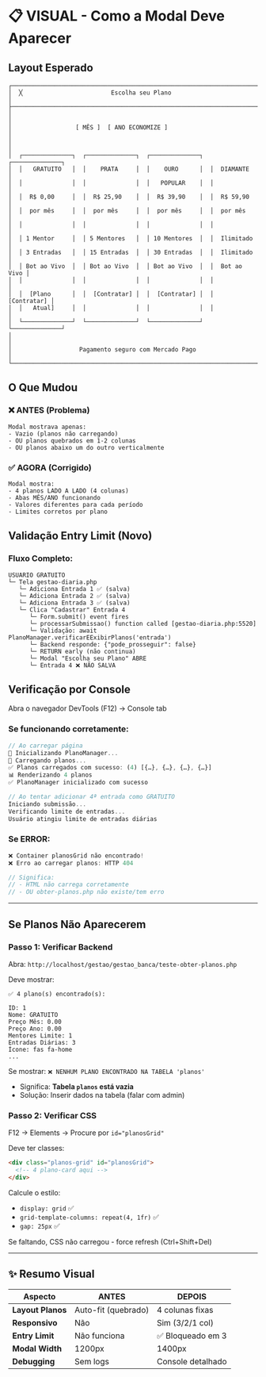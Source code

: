 # 📋 VISUAL - Como a Modal Deve Aparecer

## Layout Esperado

```
┌─────────────────────────────────────────────────────────────────────────┐
│  ╳                         Escolha seu Plano                            │
├─────────────────────────────────────────────────────────────────────────┤
│                                                                         │
│                  [ MÊS ]  [ ANO ECONOMIZE ]                           │
│                                                                         │
│  ┌──────────────┐  ┌──────────────┐  ┌──────────────┐  ┌──────────────┐
│  │   GRATUITO   │  │    PRATA     │  │    OURO      │  │  DIAMANTE    │
│  │              │  │              │  │   POPULAR    │  │              │
│  │  R$ 0,00     │  │  R$ 25,90    │  │  R$ 39,90    │  │  R$ 59,90    │
│  │  por mês     │  │  por mês     │  │  por mês     │  │  por mês     │
│  │              │  │              │  │              │  │              │
│  │ 1 Mentor     │  │ 5 Mentores   │  │ 10 Mentores  │  │  Ilimitado   │
│  │ 3 Entradas   │  │ 15 Entradas  │  │ 30 Entradas  │  │  Ilimitado   │
│  │ Bot ao Vivo  │  │ Bot ao Vivo  │  │ Bot ao Vivo  │  │  Bot ao Vivo │
│  │              │  │              │  │              │  │              │
│  │  [Plano      │  │  [Contratar] │  │  [Contratar] │  │  [Contratar] │
│  │   Atual]     │  │              │  │              │  │              │
│  └──────────────┘  └──────────────┘  └──────────────┘  └──────────────┘
│                                                                         │
│                   Pagamento seguro com Mercado Pago                    │
└─────────────────────────────────────────────────────────────────────────┘
```

## O Que Mudou

### ❌ ANTES (Problema)

```
Modal mostrava apenas:
- Vazio (planos não carregando)
- OU planos quebrados em 1-2 colunas
- OU planos abaixo um do outro verticalmente
```

### ✅ AGORA (Corrigido)

```
Modal mostra:
- 4 planos LADO A LADO (4 colunas)
- Abas MÊS/ANO funcionando
- Valores diferentes para cada período
- Limites corretos por plano
```

## Validação Entry Limit (Novo)

### Fluxo Completo:

```
USUARIO GRATUITO
└─ Tela gestao-diaria.php
   └─ Adiciona Entrada 1 ✅ (salva)
   └─ Adiciona Entrada 2 ✅ (salva)
   └─ Adiciona Entrada 3 ✅ (salva)
   └─ Clica "Cadastrar" Entrada 4
      └─ Form.submit() event fires
      └─ processarSubmissao() function called [gestao-diaria.php:5520]
      └─ Validação: await PlanoManager.verificarEExibirPlanos('entrada')
      └─ Backend responde: {"pode_prosseguir": false}
      └─ RETURN early (não continua)
      └─ Modal "Escolha seu Plano" ABRE
      └─ Entrada 4 ❌ NÃO SALVA
```

## Verificação por Console

Abra o navegador DevTools (F12) → Console tab

### Se funcionando corretamente:

```javascript
// Ao carregar página
🚀 Inicializando PlanoManager...
🔄 Carregando planos...
✅ Planos carregados com sucesso: (4) [{…}, {…}, {…}, {…}]
📊 Renderizando 4 planos
✅ PlanoManager inicializado com sucesso

// Ao tentar adicionar 4ª entrada como GRATUITO
Iniciando submissão...
Verificando limite de entradas...
Usuário atingiu limite de entradas diárias
```

### Se ERROR:

```javascript
❌ Container planosGrid não encontrado!
❌ Erro ao carregar planos: HTTP 404

// Significa:
// - HTML não carrega corretamente
// - OU obter-planos.php não existe/tem erro
```

---

## Se Planos Não Aparecerem

### Passo 1: Verificar Backend

Abra: `http://localhost/gestao/gestao_banca/teste-obter-planos.php`

Deve mostrar:

```
✅ 4 plano(s) encontrado(s):

ID: 1
Nome: GRATUITO
Preço Mês: 0.00
Preço Ano: 0.00
Mentores Limite: 1
Entradas Diárias: 3
Ícone: fas fa-home
...
```

Se mostrar: `❌ NENHUM PLANO ENCONTRADO NA TABELA 'planos'`

- Significa: **Tabela `planos` está vazia**
- Solução: Inserir dados na tabela (falar com admin)

### Passo 2: Verificar CSS

F12 → Elements → Procure por `id="planosGrid"`

Deve ter classes:

```html
<div class="planos-grid" id="planosGrid">
  <!-- 4 plano-card aqui -->
</div>
```

Calcule o estilo:

- `display: grid` ✅
- `grid-template-columns: repeat(4, 1fr)` ✅
- `gap: 25px` ✅

Se faltando, CSS não carregou - force refresh (Ctrl+Shift+Del)

---

## ✨ Resumo Visual

| Aspecto           | ANTES               | DEPOIS            |
| ----------------- | ------------------- | ----------------- |
| **Layout Planos** | Auto-fit (quebrado) | 4 colunas fixas   |
| **Responsivo**    | Não                 | Sim (3/2/1 col)   |
| **Entry Limit**   | Não funciona        | ✅ Bloqueado em 3 |
| **Modal Width**   | 1200px              | 1400px            |
| **Debugging**     | Sem logs            | Console detalhado |
